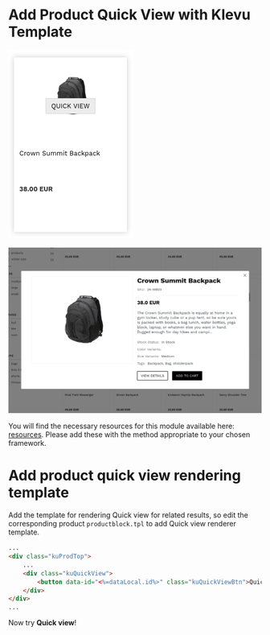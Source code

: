 # Add Product Quick View with Klevu Template

![Quick-view product-grid](/modules/product-quick-view/images/product-grid.png) 

![Quick-view template](/modules/product-quick-view/images/product-quick-view.png) 

You will find the necessary resources for this module available here:
[resources](/modules/product-quick-view/resources). Please add these with the
method appropriate to your chosen framework. 

# Add product quick view rendering template

Add the template for rendering Quick view for related results,
so edit the corresponding product `productblock.tpl` to add Quick view renderer template.


```html
...
<div class="kuProdTop">
    ...
    <div class="kuQuickView">
        <button data-id="<%=dataLocal.id%>" class="kuQuickViewBtn">Quick view</button>
    </div>
</div>
...
```

Now try **Quick view**!
